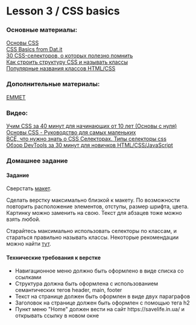 <h1>Lesson 3 / CSS basics</h1>

<h3>Основные материалы:</h2>
<a href="https://htmlacademy.ru/courses/307/run/16">
    Основы CSS
</a>
<br>
<a href="https://dan-it.gitlab.io/fe-book/programming_essentials/html_css/lesson2_extract_emmet_css/what-is-css.html">
    СSS Basics from Dat.it
</a>
<br>
<a href="http://codeharmony.ru/materials/42">
    30 CSS-селекторов, о которых полезно помнить
</a>
<br>
<a href="https://dan-it.gitlab.io/fe-book/programming_essentials/other/css_structure.html">
    Как строить структуру CSS и называть классы
</a>
<br>
<a href="https://tpverstak.ru/common-css-class-names/">
    Популярные названия классов HTML/CSS
</a>

<h3>Дополнительные материалы:</h2>
<a href="https://dan-it.gitlab.io/fe-book/programming_essentials/html_css/lesson2_extract_emmet_css/emmet.html">EMMET</a><br>

<h3>Видео:</h2>
<a href="https://www.youtube.com/watch?v=GoBvYPwv-g8">Учим CSS за 40 минут для начинающих от 10 лет (Основы с нуля)</a><br>
<a href="https://www.youtube.com/watch?v=_nrQbO3iXgI">Основы CSS - Руководство для самых маленьких</a><br>
<a href="https://www.youtube.com/watch?v=lHI1v4KLb2I">ВСЁ, что нужно знать о CSS Селекторах. Типы селекторы css</a><br>
<a href="https://www.youtube.com/watch?v=PDP9NNKtEuA">Обзор DevTools за 30 минут для новичков HTML/CSS/JavaScript</a><br>

<h3>Домашнее задание</h3>

<h4>Задание</h4>
<p>
    Сверстать <a href="https://www.figma.com/file/l1FhwwstXOojKghN3QyU0c/Simple-photo?node-id=3038%3A2">макет</a>.
</p>
<p>
    Сделать верстку максимально близкой к макету. По возможности повторить расположение элементов, отступы, размер шрифта, цвета. Картинку можно заменить на свою. Текст для абзацев тоже можно взять любой.
</p>
<p>
    Старайтесь максимально использовать селекторы по классам, и стараться правильно называть классы. Некоторые рекомендации можно найти <a href="https://dan-it.gitlab.io/fe-book/programming_essentials/other/css_structure.html">тут</a>.
</p>

<h4>Технические требования к верстке</h4>
<ul>
    <li>Навигационное меню должно быть оформлено в виде списка со ссылками</li>
    <li>Структура должна быть оформлена с использованием семантических тегов header, main, footer</li>
    <li>Текст на странице должен быть оформлен в виде двух параграфов</li>
    <li>Заголовок на странице должен быть оформлен с помощью тега h2</li>
    <li>Пункт меню "Home" должен вести на сайт https://savelife.in.ua/ и открывать ссылку в новом окне</li>
</ul>